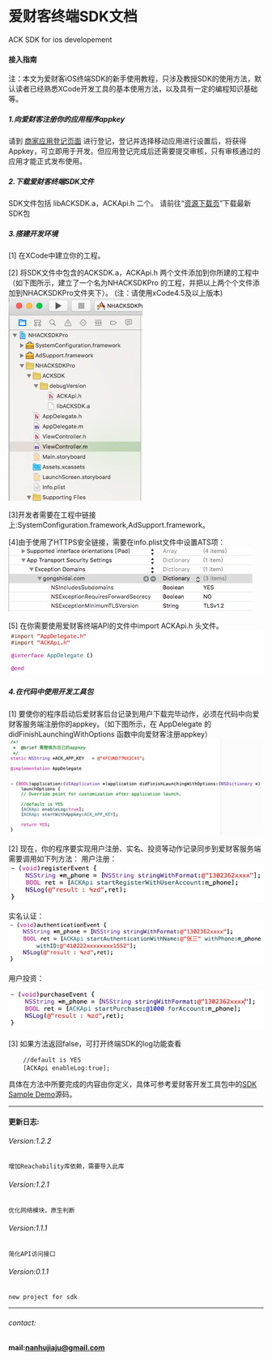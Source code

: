# 爱财客终端SDK文档
ACK SDK for ios developement
#### 接入指南
注：本文为爱财客iOS终端SDK的新手使用教程，只涉及教授SDK的使用方法，默认读者已经熟悉XCode开发工具的基本使用方法，以及具有一定的编程知识基础等。
##### 1.向爱财客注册你的应用程序appkey
请到 [商家应用登记页面](https://ack.gongshidai.com/backstage/index.html#/access/home) 进行登记，登记并选择移动应用进行设置后，将获得Appkey，可立即用于开发。但应用登记完成后还需要提交审核，只有审核通过的应用才能正式发布使用。
##### 2.下载爱财客终端SDK文件
SDK文件包括 libACKSDK.a，ACKApi.h 二个。
请前往“[资源下载页](https://github.com/iFindTA/NHACKSDKPro)”下载最新SDK包
##### 3.搭建开发环境
[1] 在XCode中建立你的工程。

[2] 将SDK文件中包含的ACKSDK.a，ACKApi.h 两个文件添加到你所建的工程中（如下图所示，建立了一个名为NHACKSDKPro 的工程，并把以上两个个文件添加到NHACKSDKPro文件夹下）。
(注：请使用xCode4.5及以上版本)
![image](https://raw.githubusercontent.com/iFindTA/screenshots/master/ack_0.png)

[3]开发者需要在工程中链接上:SystemConfiguration.framework,AdSupport.framework。

[4]由于使用了HTTPS安全链接，需要在info.plist文件中设置ATS项：
![image](https://raw.githubusercontent.com/iFindTA/screenshots/master/ack_1.png)

[5] 在你需要使用爱财客终端API的文件中import ACKApi.h 头文件。
![image](https://raw.githubusercontent.com/iFindTA/screenshots/master/ack_2.png)

##### 4.在代码中使用开发工具包
[1] 要使你的程序启动后爱财客后台记录到用户下载完毕动作，必须在代码中向爱财客服务端注册你的appkey。（如下图所示，在 AppDelegate 的 didFinishLaunchingWithOptions 函数中向爱财客注册appkey）
![image](https://raw.githubusercontent.com/iFindTA/screenshots/master/ack_3.png)

[2] 现在，你的程序要实现用户注册、实名、投资等动作记录同步到爱财客服务端需要调用如下列方法：
用户注册：
![image](https://raw.githubusercontent.com/iFindTA/screenshots/master/ack_4.png)

实名认证：
![image](https://raw.githubusercontent.com/iFindTA/screenshots/master/ack_5.png)

用户投资：

![image](https://raw.githubusercontent.com/iFindTA/screenshots/master/ack_6.png)

[3] 如果方法返回false，可打开终端SDK的log功能查看
```
	//default is YES
    [ACKApi enableLog:true];
```
具体在方法中所要完成的内容由你定义，具体可参考爱财客开发工具包中的[SDK Sample Demo](https://github.com/iFindTA/NHACKSDKPro)源码。

* * *

#### 更新日志:

###### Version:1.2.2
```
增加Reachability库依赖，需要导入此库
```

###### Version:1.2.1
```
优化网络模块，原生判断
```

###### Version:1.1.1
```
简化API访问接口
```

###### Version:0.1.1
```
new project for sdk
```

* * *
###### contact:
**mail:nanhujiaju@gmail.com**